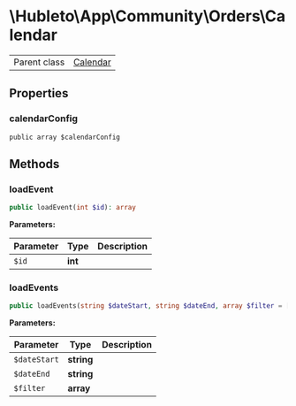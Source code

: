 
# \Hubleto\App\Community\Orders\Calendar
<table class='table-default dense'>
<tr><td>Parent class</td><td><a href="../Calendar/Calendar">Calendar</a></td></tr></table>


## Properties

### calendarConfig

`public array $calendarConfig`


## Methods

### loadEvent

```php
public loadEvent(int $id): array
```

**Parameters:**

| Parameter | Type    | Description |
|-----------|---------|-------------|
| `$id`     | **int** |             |


### loadEvents

```php
public loadEvents(string $dateStart, string $dateEnd, array $filter = []): array
```

**Parameters:**

| Parameter    | Type       | Description |
|--------------|------------|-------------|
| `$dateStart` | **string** |             |
| `$dateEnd`   | **string** |             |
| `$filter`    | **array**  |             |

